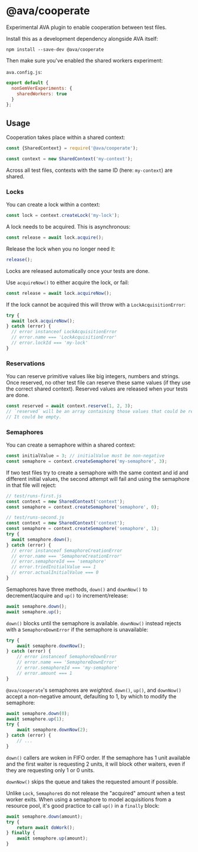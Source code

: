 # @ava/cooperate

Experimental AVA plugin to enable cooperation between test files.

Install this as a development dependency alongside AVA itself:

```console
npm install --save-dev @ava/cooperate
```

Then make sure you've enabled the shared workers experiment:

`ava.config.js`:

```js
export default {
  nonSemVerExperiments: {
    sharedWorkers: true
  }
};
```

## Usage

Cooperation takes place within a shared context:

```js
const {SharedContext} = require('@ava/cooperate');

const context = new SharedContext('my-context');
```

Across all test files, contexts with the same ID (here: `my-context`) are shared.

### Locks

You can create a lock within a context:

```js
const lock = context.createLock('my-lock');
```

A lock needs to be acquired. This is asynchronous:

```js
const release = await lock.acquire();
```

Release the lock when you no longer need it:

```js
release();
```

Locks are released automatically once your tests are done.

Use `acquireNow()` to either acquire the lock, or fail:

```js
const release = await lock.acquireNow();
```

If the lock cannot be acquired this will throw with a `LockAcquisitionError`:

```js
try {
  await lock.acquireNow();
} catch (error) {
  // error instanceof LockAcquisitionError
  // error.name === 'LockAcquisitionError'
  // error.lockId === 'my-lock'
}
```

### Reservations

You can reserve primitive values like big integers, numbers and strings. Once reserved, no other test file can reserve these same values (if they use the correct shared context). Reserved values are released when your tests are done.

```js
const reserved = await context.reserve(1, 2, 3);
// `reserved` will be an array containing those values that could be reserved.
// It could be empty.
```

### Semaphores

You can create a semaphore within a shared context:

```js
const initialValue = 3; // initialValue must be non-negative
const semaphore = context.createSemaphore('my-semaphore', 3);
```

If two test files try to create a semaphore with the same context and id and different initial values, the second attempt will fail and using the semaphore in that file will reject:

```js
// test/runs-first.js
const context = new SharedContext('context');
const semaphore = context.createSemaphore('semaphore', 0);
```

```js
// test/runs-second.js
const context = new SharedContext('context');
const semaphore = context.createSemaphore('semaphore', 1);
try {
  await semaphore.down();
} catch (error) {
  // error instanceof SemaphoreCreationError
  // error.name === 'SemaphoreCreationError'
  // error.semaphoreId === 'semaphore'
  // error.triedInitialValue === 1
  // error.actualInitialValue === 0
}
```

Semaphores have three methods, `down()` and `downNow()` to decrement/acquire and `up()` to increment/release:

```js
await semaphore.down();
await semaphore.up();
```

`down()` blocks until the semaphore is available. `downNow()` instead rejects with a `SemaphoreDownError` if the semaphore is unavailable:

```js
try {
    await semaphore.downNow();
} catch (error) {
    // error instanceof SemaphoreDownError
    // error.name === 'SemaphoreDownError'
    // error.semaphoreId === 'my-semaphore'
    // error.amount === 1
}
```

`@ava/cooperate`'s semaphores are _weighted_. `down()`, `up()`, and `downNow()` accept a non-negative amount, defaulting to 1, by which to modify the semaphore:

```js
await semaphore.down(0);
await semaphore.up(1);
try {
    await semaphore.downNow(2);
} catch (error) {
    // ...
}
```

`down()` callers are woken in FIFO order. If the semaphore has 1 unit available and the first waiter is requesting 2 units, it will block other waiters, even if they are requesting only 1 or 0 units.

`downNow()` skips the queue and takes the requested amount if possible.

Unlike `Lock`, `Semaphore`s do not release the "acquired" amount when a test worker exits. When using a semaphore to model acquisitions from a resource pool, it's good practice to call `up()` in a `finally` block:

```js
await semaphore.down(amount);
try {
    return await doWork();
} finally {
    await semaphore.up(amount);
}
```

